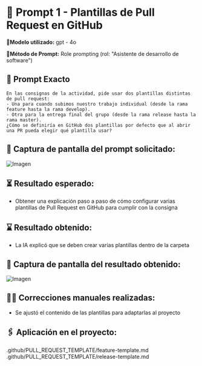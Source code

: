 # 🔹 Prompt 1 - Plantillas de Pull Request en GitHub

📍**Modelo utilizado:** gpt - 4o

📍**Método de Prompt:** Role prompting (rol: "Asistente de desarrollo de software")

## 📝 Prompt Exacto

```
En las consignas de la actividad, pide usar dos plantillas distintas de pull request: 
- Una para cuando subimos nuestro trabajo individual (desde la rama feature hasta la rama develop). 
- Otra para la entrega final del grupo (desde la rama release hasta la rama master). 
¿Cómo se definiría en GitHub dos plantillas por defecto que al abrir una PR pueda elegir qué plantilla usar?
```

## 📸 Captura de pantalla del prompt solicitado:

![Imagen](https://drive.google.com/uc?export=view&id=1NemjQTB8EpUrFENhC1JjAuh1tK25koj5)

## ⏳ Resultado esperado: 
* Obtener una explicación paso a paso de cómo configurar varias plantillas de Pull Request en GitHub para cumplir con la consigna

## ⌛ Resultado obtenido:
* La IA explicó que se deben crear varias plantillas dentro de la carpeta

## 📸 Captura de pantalla del resultado obtenido:

![Imagen](https://drive.google.com/uc?export=view&id=1iypOKvnNU_6-mjSi3bo23jOkWmfUlL2Q)

## ✍🏼️ Correcciones manuales realizadas: 
* Se ajustó el contenido de las plantillas para adaptarlas al proyecto


## 🖇️ Aplicación en el proyecto:
.github/PULL_REQUEST_TEMPLATE/feature-template.md   
.github/PULL_REQUEST_TEMPLATE/release-template.md